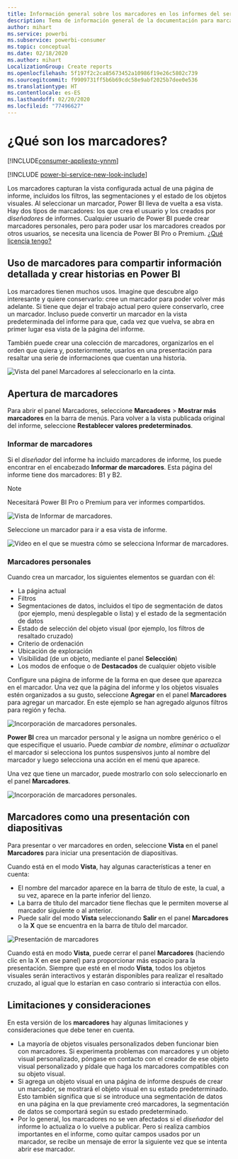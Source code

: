 ```yaml
---
title: Información general sobre los marcadores en los informes del servicio Power BI
description: Tema de información general de la documentación para marcadores en el servicio Power BI.
author: mihart
ms.service: powerbi
ms.subservice: powerbi-consumer
ms.topic: conceptual
ms.date: 02/18/2020
ms.author: mihart
LocalizationGroup: Create reports
ms.openlocfilehash: 5f197f2c2ca85673452a10986f19e26c5802c739
ms.sourcegitcommit: f9909731ff5b6b69cdc58e9abf2025b7dee0e536
ms.translationtype: HT
ms.contentlocale: es-ES
ms.lasthandoff: 02/20/2020
ms.locfileid: "77496627"
---
```

# <a name="what-are-bookmarks"></a>¿Qué son los marcadores?

[!INCLUDE[consumer-appliesto-ynnm](../includes/consumer-appliesto-ynnm.md)]

[!INCLUDE [power-bi-service-new-look-include](../includes/power-bi-service-new-look-include.md)]

Los marcadores capturan la vista configurada actual de una página de informe, incluidos los filtros, las segmentaciones y el estado de los objetos visuales. Al seleccionar un marcador, Power BI lleva de vuelta a esa vista. Hay dos tipos de marcadores: los que crea el usuario y los creados por *diseñadores* de informes. Cualquier usuario de Power BI puede crear marcadores personales, pero para poder usar los marcadores creados por otros usuarios, se necesita una licencia de Power BI Pro o Premium. [¿Qué licencia tengo?](end-user-license.md)

## <a name="use-bookmarks-to-share-insights-and-build-stories-in-power-bi"></a>Uso de marcadores para compartir información detallada y crear historias en Power BI 
Los marcadores tienen muchos usos. Imagine que descubre algo interesante y quiere conservarlo: cree un marcador para poder volver más adelante. Si tiene que dejar el trabajo actual pero quiere conservarlo, cree un marcador. Incluso puede convertir un marcador en la vista predeterminada del informe para que, cada vez que vuelva, se abra en primer lugar esa vista de la página del informe. 

También puede crear una colección de marcadores, organizarlos en el orden que quiera y, posteriormente, usarlos en una presentación para resaltar una serie de informaciones que cuentan una historia.  

![Vista del panel Marcadores al seleccionarlo en la cinta.](media/end-user-bookmarks/power-bi-select-bookmark.png)

## <a name="open-bookmarks"></a>Apertura de marcadores
Para abrir el panel Marcadores, seleccione **Marcadores** > **Mostrar más marcadores** en la barra de menús. Para volver a la vista publicada original del informe, seleccione **Restablecer valores predeterminados**.

### <a name="report-bookmarks"></a>Informar de marcadores
Si el *diseñador* del informe ha incluido marcadores de informe, los puede encontrar en el encabezado **Informar de marcadores**. Esta página del informe tiene dos marcadores: B1 y B2. 

> [!NOTE]
> Necesitará Power BI Pro o Premium para ver informes compartidos. 

![Vista de Informar de marcadores.](media/end-user-bookmarks/power-bi-report.png)

Seleccione un marcador para ir a esa vista de informe. 

![Vídeo en el que se muestra cómo se selecciona Informar de marcadores.](media/end-user-bookmarks/power-bi-bookmarks.gif)

### <a name="personal-bookmarks"></a>Marcadores personales

Cuando crea un marcador, los siguientes elementos se guardan con él:

* La página actual
* Filtros
* Segmentaciones de datos, incluidos el tipo de segmentación de datos (por ejemplo, menú desplegable o lista) y el estado de la segmentación de datos
* Estado de selección del objeto visual (por ejemplo, los filtros de resaltado cruzado)
* Criterio de ordenación
* Ubicación de exploración
* Visibilidad (de un objeto, mediante el panel **Selección**)
* Los modos de enfoque o de **Destacados** de cualquier objeto visible

Configure una página de informe de la forma en que desee que aparezca en el marcador. Una vez que la página del informe y los objetos visuales estén organizados a su gusto, seleccione **Agregar** en el panel **Marcadores** para agregar un marcador. En este ejemplo se han agregado algunos filtros para región y fecha. 

![Incorporación de marcadores personales.](media/end-user-bookmarks/power-bi-bookmark-personal.png)

**Power BI** crea un marcador personal y le asigna un nombre genérico o el que especifique el usuario. Puede *cambiar de nombre*, *eliminar* o *actualizar* el marcador si selecciona los puntos suspensivos junto al nombre del marcador y luego selecciona una acción en el menú que aparece.

Una vez que tiene un marcador, puede mostrarlo con solo seleccionarlo en el panel **Marcadores**. 

![Incorporación de marcadores personales.](media/end-user-bookmarks/power-bi-bookmark-west.png)


<!--
## Arranging bookmarks
As you create bookmarks, you might find that the order in which you create them isn't necessarily the same order you'd like to present them to your audience. No problem, you can easily rearrange the order of bookmarks.

In the **Bookmarks** pane, simply drag-and-drop bookmarks to change their order, as shown in the following image. The yellow bar between bookmarks designates where the dragged bookmark will be placed.

![Change bookmark order by drag-and-drop](media/desktop-bookmarks/bookmarks_06.png)

The order of your bookmarks can become important when you use the **View** feature of bookmarks, as described in the next section. 

-->

## <a name="bookmarks-as-a-slide-show"></a>Marcadores como una presentación con diapositivas
Para presentar o ver marcadores en orden, seleccione **Vista** en el panel **Marcadores** para iniciar una presentación de diapositivas.

Cuando está en el modo **Vista**, hay algunas características a tener en cuenta:

- El nombre del marcador aparece en la barra de título de este, la cual, a su vez, aparece en la parte inferior del lienzo.
- La barra de título del marcador tiene flechas que le permiten moverse al marcador siguiente o al anterior.
- Puede salir del modo **Vista** seleccionando **Salir** en el panel **Marcadores** o la **X** que se encuentra en la barra de título del marcador.

![Presentación de marcadores](media/end-user-bookmarks/power-bi-slideshow.png)

Cuando está en modo **Vista**, puede cerrar el panel **Marcadores** (haciendo clic en la X en ese panel) para proporcionar más espacio para la presentación. Siempre que esté en el modo **Vista**, todos los objetos visuales serán interactivos y estarán disponibles para realizar el resaltado cruzado, al igual que lo estarían en caso contrario si interactúa con ellos. 

<!--
## Visibility - using the Selection pane
With the release of bookmarks, the new **Selection** pane is also introduced. The **Selection** pane provides a list of all objects on the current page and allows you to select the object and specify whether a given object is visible. 

![Enable the Selection pane](media/desktop-bookmarks/bookmarks_08.png)

You can select an object using the **Selection** pane. Also, you can toggle whether the object is currently visible by clicking the eye icon to the right of the visual. 

![Selection pane](media/desktop-bookmarks/bookmarks_09.png)

When a bookmark is added, the visible status of each object is also saved based on its setting in the **Selection** pane. 

It's important to note that **slicers** continue to filter a report page, regardless of whether they are visible. As such, you can create many different bookmarks, with different slicer settings, and make a single report page appear very different (and highlight different insights) in various bookmarks.


## Bookmarks for shapes and images
You can also link shapes and images to bookmarks. With this feature, when you click on an object, it will show the bookmark associated with that object. This can be especially useful when working with buttons; you can learn more by reading the article about [using buttons in Power BI](desktop-buttons.md). 

To assign a bookmark to an object, select the object, then expand the **Action** section from the **Format Shape** pane, as shown in the following image.

![Add bookmark link to an object](media/desktop-bookmarks/bookmarks_10.png)

Once you turn the **Action** slider to **On** you can select whether the object is a back button, a bookmark, or a Q&A command. If you select bookmark, you can then select which of your bookmarks the object is linked to.

There are all sorts of interesting things you can do with object-linked bookmarking. You can create a visual table of contents on your report page, or you can provide different views (such as visual types) of the same information, just by clicking on an object.

When you are in editing mode you can use ctrl+click to follow the link, and when not in edit mode, simply click the object to follow the link. 


## Bookmark groups

Beginning with the August 2018 release of **Power BI Desktop**, you can create and use bookmark groups. A bookmark group is a collection of bookmarks that you specify, which can be shown and organized as a group. 

To create a bookmark group, hold down the CTRL key and select the bookmarks you want to include in the group, then click the ellipses beside any of the selected bookmarks, and select **Group** from the menu that appears.

![Create a bookmark group](media/desktop-bookmarks/bookmarks_15.png)

**Power BI Desktop** automatically names the group *Group 1*. Fortunately, you can just double-click on the name and rename it to whatever you want.

![Rename a bookmark group](media/desktop-bookmarks/bookmarks_16.png)

With any bookmark group, clicking on the bookmark group's name only expands or collapses the group of bookmarks, and does not represent a bookmark by itself. 

When using the **View** feature of bookmarks, the following applies:

* If the selected bookmark is in a group when you select **View** from bookmarks, only the bookmarks *in that group* are shown in the viewing session. 

* If the selected bookmark is not in a group, or is on the top level (such as the name of a bookmark group), then all bookmarks for the entire report are played, including bookmarks in any group. 

To ungroup bookmarks, just select any bookmark in a group, click the ellipses, and then select **Ungroup** from the menu that appears. 

![Ungroup a bookmark group](media/desktop-bookmarks/bookmarks_17.png)

Note that selecting **Ungroup** for any bookmark from a group takes all bookmarks out of the group (it deletes the group, but not the bookmarks themselves). So to remove a single bookmark from a group, you need to **Ungroup** any member from that group, which deletes the grouping, then select the members you want in the new group (using CTRL and clicking each bookmark), and select **Group** again. 
-->





## <a name="limitations-and-considerations"></a>Limitaciones y consideraciones
En esta versión de los **marcadores** hay algunas limitaciones y consideraciones que debe tener en cuenta.

* La mayoría de objetos visuales personalizados deben funcionar bien con marcadores. Si experimenta problemas con marcadores y un objeto visual personalizado, póngase en contacto con el creador de ese objeto visual personalizado y pídale que haga los marcadores compatibles con su objeto visual. 
* Si agrega un objeto visual en una página de informe después de crear un marcador, se mostrará el objeto visual en su estado predeterminado. Esto también significa que si se introduce una segmentación de datos en una página en la que previamente creó marcadores, la segmentación de datos se comportará según su estado predeterminado.
* Por lo general, los marcadores no se ven afectados si el *diseñador* del informe lo actualiza o lo vuelve a publicar. Pero si realiza cambios importantes en el informe, como quitar campos usados por un marcador, se recibe un mensaje de error la siguiente vez que se intenta abrir ese marcador. 

<!--
## Next steps
spotlight?
-->
